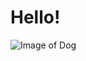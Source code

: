 # Hello!
![Image of Dog](https://encrypted-tbn3.gstatic.com/images?q=tbn:ANd9GcT7oMT9Zh1KCsr7hkp6oXBlyC1BYdQtMUShN6z12M4vy1Q54AR1vzvV_pX3LXVti7utLw4xqtDcuoR9w2-PFTxVo57lk5izB3btMCV2bWY)
